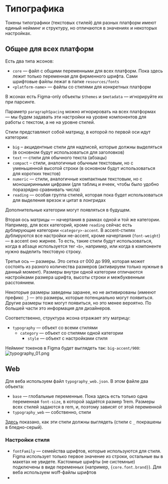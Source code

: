 # Типографика

Токены типографики (текстовых стилей) для разных платформ имеют единый нейминг и структуру, но 
отличаются в значениях и некоторых настройках.

## Общее для всех платформ

Есть два типа жсонов:
- `core` — файл с общими переменными для всех платформ. Пока здесь лежит только переменная для 
  фирменного шрифта. Сами шрифтовые файлы лежат в папке `resources/fonts`
- `<platform-name>` — файлы со стилями для конкретных платформ

В жсонах есть Figma-only объекты `$themes` и `$metadata` — игнорируйте их при парсинге.

Параметр `paragraphSpacing` можно игнорировать на всех платформах — мы будем задавать эти 
настройки на уровне компонентов для работы с текстом, а не на уровне стилей.

Стили представляют собой матрицу, в которой по первой оси идут категории:
- `big` – акцидентные стили для надписей, которые должны выделяться (в основном будут 
  использоваться для заголовков)
- `text` — стили для обычного текста (абзацы)
- `compact` – стили, аналогичные обычным текстовым, но с уменьшенной высотой строки (в основном 
  будут использоваться для коротких текстов)
- `numeric` — стили, аналогичные компактным текстовым, но с моноширинными цифрами (для таблиц и 
  ячеек, чтобы было удобно поразрядно сравнивать числа) 
- `reading` — особая группа стилей, которая пока будет использоваться для выделения врезок и 
  цитат в лонгридах

Дополнительные категории могут появляться в будущем.

Вторая ось матрицы — начертания в рамках одной и той же категории. Например, для всех категорий, 
кроме `reading` сейчас есть дублирующие категории `<category>-accent`. В accent-стилях 
дублируются все настройки не-accent, кроме начертания (`font-weight`) — в accent оно жирнее. То 
есть, такие стили будут использоваться, когда в абзаце используется тег `<b>`, например, или 
когда в компоненте нужно выделить текстовую строку.

Третья ось — размеры. Это сетка от 000 до 999, которая может состоять из разного количества 
размеров (активируем только нужные в данный момент). Размеры внутри одной категории отличаются 
настройками размера шрифта, высоты строки и межбуквенным расстоянием.

Некоторые размеры заведены заранее, но не активированы (имееют префикс `_`) — это размеры, 
которые потенциально могут появиться. Другие размеры тоже могут появиться, но это менее вероятно.
По большей части это информация для дизайнеров.

Соответственно, структура жсона отражает эту матрицу:
- `typography` — объект со всеми стилями
  - `category` — объект со стилями одной категории
    - `style` — объект с настройками стиля

Нейминг токенов в Figma будет выглядеть так: `big-accent/900`:
![typography_01.png](../../demo/typography_01.png)

## Web

Для веба используем файл `typography_web.json`. В этом файле два объекта:
- `base` — глобальные переменные. Пока здесь есть только одна переменная `font-size`, в которой 
  задаётся размер 1rem. Размеры всех стилей задаются в rem, и, поэтому зависят от этой переменной
- `typography_web` — собственно, стили

[Здесь](https://www.figma.com/file/B9dR3a2kmpuIbU4SdVabZr/%F0%9F%8C%90-%5Bweb%5D-Typography?type=design&node-id=0%3A1&t=lbbDz8HlHxS2rDMq-1) показано, как эти стили должны выглядеть (стили
с `_` покрашены в бледно-серый).

### Настройки стиля

- `fontFamily` — семейства шрифтов, которые используются для стиля. Figma использует только 
  первое значение из строки, остальные вы в макетах не увидете. Кастомные шрифты (не системные) 
  подключены в виде переменных (например, `{core.font.brand}`). Для веба используем woff-файлы 
  шрифтов
- 